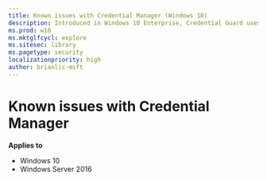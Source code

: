 ```yaml
---
title: Known issues with Credential Manager (Windows 10)
description: Introduced in Windows 10 Enterprise, Credential Guard uses virtualization-based security to isolate secrets so that only privileged system software can access them.
ms.prod: w10
ms.mktglfcycl: explore
ms.sitesec: library
ms.pagetype: security
localizationpriority: high
author: brianlic-msft
---
```


# Known issues with Credential Manager

**Applies to**
-   Windows 10
-   Windows Server 2016
